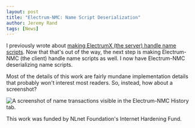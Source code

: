 ```yaml
---
layout: post
title: "Electrum-NMC: Name Script Deserialization"
author: Jeremy Rand
tags: [News]
---
```


I previously wrote about [making ElectrumX (the server) handle name scripts]({{site.baseurl}}2018/07/15/electrumx-name-scripts.html).  Now that that's out of the way, the next step is making Electrum-NMC (the client) handle name scripts as well.  I now have Electrum-NMC deserializing name scripts.

Most of the details of this work are fairly mundane implementation details that probably won't interest most readers.  So, instead, how about a screenshot?

![A screenshot of name transactions visible in the Electrum-NMC History tab.]({{site.baseurl}}images/screenshots/electrum-nmc/2018-07-17-Names-in-History-Tab.png "")

This work was funded by NLnet Foundation's Internet Hardening Fund.
